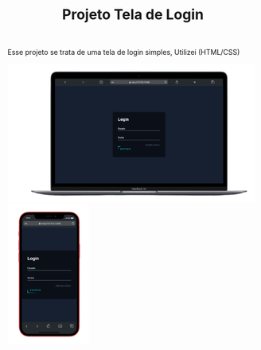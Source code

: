  <h1 align="center"> Projeto Tela de Login </h1>
 <br>
 <p> Esse projeto se trata de uma tela de login simples, Utilizei (HTML/CSS)</p>
 
 <img height="280px" src=" ./assets/Captura_de_Tela__39_-removebg-preview (1).png"> <img height="280px" src=" ./assets/Captura_de_Tela__47_-removebg-preview (1).png">

 
